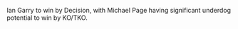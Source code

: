Ian Garry to win by Decision, with Michael Page having significant underdog potential to win by KO/TKO.